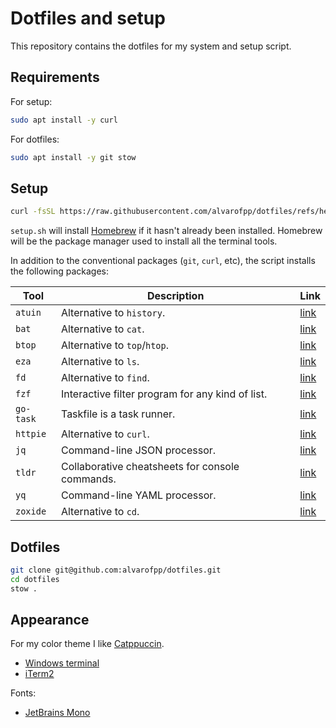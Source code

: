 # Dotfiles and setup

This repository contains the dotfiles for my system and setup script.

## Requirements

For setup:

```bash
sudo apt install -y curl
```

For dotfiles:

```bash
sudo apt install -y git stow
```

## Setup

```bash
curl -fsSL https://raw.githubusercontent.com/alvarofpp/dotfiles/refs/heads/main/setup.sh | /bin/bash -c
```

`setup.sh` will install [Homebrew][homebrew] if it hasn't already been installed.
Homebrew will be the package manager used to install all the terminal tools.

In addition to the conventional packages (`git`, `curl`, etc),
the script installs the following packages:

| Tool      | Description                                      | Link            |
|-----------|--------------------------------------------------|-----------------|
| `atuin`   | Alternative to `history`.                        | [link][atuin]   |
| `bat`     | Alternative to `cat`.                            | [link][bat]     |
| `btop`    | Alternative to `top`/`htop`.                     | [link][btop]    |
| `eza`     | Alternative to `ls`.                             | [link][eza]     |
| `fd`      | Alternative to `find`.                           | [link][fd]      |
| `fzf`     | Interactive filter program for any kind of list. | [link][fzf]     |
| `go-task` | Taskfile is a task runner.                       | [link][go-task] |
| `httpie`  | Alternative to `curl`.                           | [link][httpie]  |
| `jq`      | Command-line JSON processor.                     | [link][jq]      |
| `tldr`    | Collaborative cheatsheets for console commands.  | [link][tldr]    |
| `yq`      | Command-line YAML processor.                     | [link][yq]      |
| `zoxide`  | Alternative to `cd`.                             | [link][zoxide]  |

## Dotfiles

```bash
git clone git@github.com:alvarofpp/dotfiles.git
cd dotfiles
stow .
```

## Appearance

For my color theme I like [Catppuccin][themes-catppuccin].

- [Windows terminal][themes-catppuccin-wsl]
- [iTerm2][themes-catppuccin-iterm]

Fonts:

- [JetBrains Mono][fonts-jetbrains-mono]

[homebrew]: https://brew.sh/
[atuin]: https://github.com/atuinsh/atuin
[bat]: https://github.com/sharkdp/bat
[btop]: https://github.com/aristocratos/btop
[eza]: https://github.com/eza-community/eza
[fd]: https://github.com/sharkdp/fd
[fzf]: https://github.com/junegunn/fzf
[go-task]: https://taskfile.dev/
[httpie]: https://github.com/httpie/cli
[jq]: https://github.com/jqlang/jq
[tldr]: https://github.com/tldr-pages/tldr
[yq]: https://github.com/mikefarah/yq
[zoxide]: https://github.com/ajeetdsouza/zoxide

[themes-catppuccin]: https://github.com/catppuccin
[themes-catppuccin-wsl]: https://github.com/catppuccin/windows-terminal
[themes-catppuccin-iterm]: https://github.com/catppuccin/iterm/issues/27#issuecomment-2513558106

[fonts-jetbrains-mono]: https://www.jetbrains.com/pt-br/lp/mono/